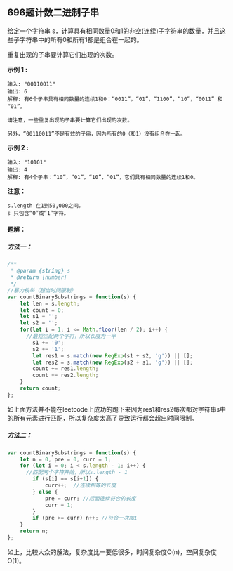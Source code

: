 ## 696题计数二进制子串

给定一个字符串 s，计算具有相同数量0和1的非空(连续)子字符串的数量，并且这些子字符串中的所有0和所有1都是组合在一起的。

重复出现的子串要计算它们出现的次数。

**示例 1 :**

```
输入: "00110011"
输出: 6
解释: 有6个子串具有相同数量的连续1和0：“0011”，“01”，“1100”，“10”，“0011” 和 “01”。

请注意，一些重复出现的子串要计算它们出现的次数。

另外，“00110011”不是有效的子串，因为所有的0（和1）没有组合在一起。
```


**示例 2 :**

```
输入: "10101"
输出: 4
解释: 有4个子串：“10”，“01”，“10”，“01”，它们具有相同数量的连续1和0。
```

**注意：**

```
s.length 在1到50,000之间。
s 只包含“0”或“1”字符。
```

#### 题解：

##### 方法一：

```javascript
/**
 * @param {string} s
 * @return {number}
 */
//暴力枚举（超出时间限制）
var countBinarySubstrings = function(s) {
    let len = s.length;
    let count = 0;
    let s1 = '';
    let s2 = '';
    for(let i = 1; i <= Math.floor(len / 2); i++) { 
      //最短匹配两个字符，所以长度为一半
        s1 += '0';
        s2 += '1';
        let res1 = s.match(new RegExp(s1 + s2, 'g')) || [];
        let res2 = s.match(new RegExp(s2 + s1, 'g')) || [];
        count += res1.length;
        count += res2.length;
    }
    return count;
};
```

如上面方法并不能在leetcode上成功的跑下来因为res1和res2每次都对字符串s中的所有元素进行匹配，所以复杂度太高了导致运行都会超出时间限制。

##### 方法二：

```javascript
var countBinarySubstrings = function(s) { 
    let n = 0, pre = 0, curr = 1;
    for (let i = 0; i < s.length - 1; i++) { 
      //匹配两个字符开始，所以s.length - 1
        if (s[i] == s[i+1]) {
            curr++;  //连续相等的长度
        } else {
            pre = curr; //后面连续符合的长度
            curr = 1;  
        }
        if (pre >= curr) n++; //符合一次加1
    }
    return n;
};
```

如上，比较大众的解法，复杂度比一要低很多，时间复杂度O(n)，空间复杂度O(1)。

